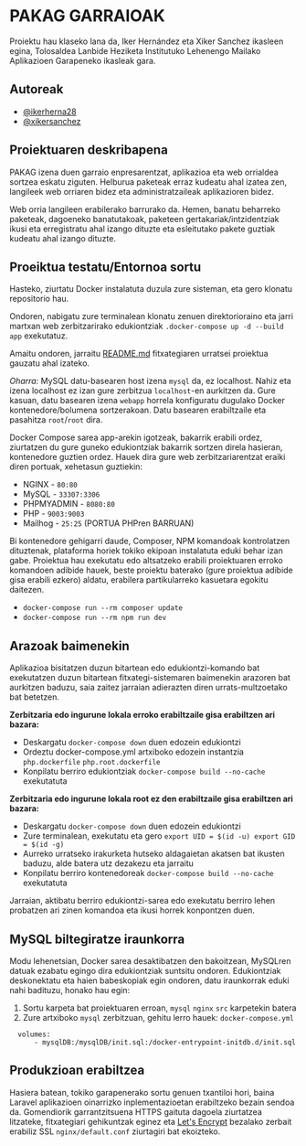 
# PAKAG GARRAIOAK

Proiektu hau klaseko lana da, Iker Hernández eta Xiker Sanchez ikasleen egina, Tolosaldea Lanbide Heziketa Institutuko Lehenengo Mailako Aplikazioen Garapeneko ikasleak gara.




## Autoreak

- [@ikerherna28](https://github.com/ikerherna28)
- [@xikersanchez](https://github.com/xikersanchez)


## Proiektuaren deskribapena

PAKAG izena duen garraio enpresarentzat, aplikazioa eta web orrialdea sortzea eskatu ziguten. Helburua paketeak erraz kudeatu ahal izatea zen, langileek web orriaren bidez eta administratzaileak aplikazioren bidez.

Web orria langileen erabilerako barrurako da. Hemen, banatu beharreko paketeak, dagoeneko banatutakoak, paketeen gertakariak/intzidentziak ikusi eta erregistratu ahal izango dituzte eta esleitutako pakete guztiak kudeatu ahal izango dituzte.


## Proeiktua testatu/Entornoa sortu


Hasteko, ziurtatu Docker instalatuta duzula zure sisteman, eta gero klonatu repositorio hau.

Ondoren, nabigatu zure terminalean klonatu zenuen direktorioraino eta jarri martxan web zerbitzarirako edukiontziak `.docker-compose up -d --build app` exekutatuz.

Amaitu ondoren, jarraitu [README.md](https://github.com/ikerherna28/pakaggarraioak-pakete-kudeaketa?tab=readme-ov-file#pakaggarraioak-pakete-kudeaketa) fitxategiaren urratsei proiektua gauzatu ahal izateko.


*Oharra:* MySQL datu-basearen host izena `mysql` da, ez localhost. Nahiz eta izena localhost ez izan gure zerbitzua `localhost`-en aurkitzen da. Gure kasuan, datu basearen izena `webapp` horrela konfiguratu dugulako Docker kontenedore/bolumena sortzerakoan.
Datu basearen erabiltzaile eta pasahitza `root`/`root` dira.

Docker Compose sarea app-arekin igotzeak, bakarrik erabili ordez, ziurtatzen du gure guneko edukiontziak bakarrik sortzen direla hasieran, kontenedore guztien ordez. Hauek dira gure web zerbitzariarentzat eraiki diren portuak, xehetasun guztiekin:

- NGINX - `80:80`
- MySQL - `33307:3306`
- PHPMYADMIN - `8080:80`
- PHP - `9003:9003`
- Mailhog - `25:25` (PORTUA PHPren BARRUAN)


Bi kontenedore gehigarri daude, Composer, NPM komandoak kontrolatzen dituztenak, plataforma horiek tokiko ekipoan instalatuta eduki behar izan gabe. Proiektua hau exekutatu edo altsatzeko erabili proiektuaren erroko komandoen adibide hauek, beste proiektu baterako (gure proiektua adibide gisa erabili ezkero) aldatu, erabilera partikularreko kasuetara egokitu daitezen.

- `docker-compose run --rm composer update`
- `docker-compose run --rm npm run dev`



## Arazoak baimenekin


Aplikazioa bisitatzen duzun bitartean edo edukiontzi-komando bat exekutatzen duzun bitartean fitxategi-sistemaren baimenekin arazoren bat aurkitzen baduzu, saia zaitez jarraian adierazten diren urrats-multzoetako bat betetzen.

**Zerbitzaria edo ingurune lokala erroko erabiltzaile gisa erabiltzen ari bazara:**

- Deskargatu `docker-compose down` duen edozein edukiontzi
- Ordeztu docker-compose.yml artxiboko edozein instantzia `php.dockerfile` `php.root.dockerfile`
- Konpilatu berriro edukiontziak `docker-compose build --no-cache` exekutatuta

**Zerbitzaria edo ingurune lokala root ez den erabiltzaile gisa erabiltzen ari bazara:**

- Deskargatu `docker-compose down` duen edozein edukiontzi
- Zure terminalean, exekutatu eta gero `export UID = $(id -u) export GID = $(id -g)`
- Aurreko urratseko irakurketa hutseko aldagaietan akatsen bat ikusten baduzu, alde batera utz dezakezu eta jarraitu
- Konpilatu berriro kontenedoreak `docker-compose build --no-cache` exekutatuta

Jarraian, aktibatu berriro edukiontzi-sarea edo exekutatu berriro lehen probatzen ari zinen komandoa eta ikusi horrek konpontzen duen.

## MySQL biltegiratze iraunkorra

Modu lehenetsian, Docker sarea desaktibatzen den bakoitzean, MySQLren datuak ezabatu egingo dira edukiontziak suntsitu ondoren. Edukiontziak deskonektatu eta haien babeskopiak egin ondoren, datu iraunkorrak eduki nahi badituzu, honako hau egin:

1. Sortu karpeta bat proiektuaren erroan, `mysql` `nginx` `src` karpetekin batera
2. Zure artxiboko `mysql` zerbitzuan, gehitu lerro hauek: `docker-compose.yml`


```mysql
  volumes:
      - mysqlDB:/mysqlDB/init.sql:/docker-entrypoint-initdb.d/init.sql
```

## Produkzioan erabiltzea

Hasiera batean, tokiko garapenerako sortu genuen txantiloi hori, baina Laravel aplikazioen oinarrizko inplementazioetan erabiltzeko bezain sendoa da. Gomendiorik garrantzitsuena HTTPS gaituta dagoela ziurtatzea litzateke, fitxategiari gehikuntzak eginez eta [Let's Encrypt](https://hub.docker.com/r/linuxserver/letsencrypt) bezalako zerbait erabiliz SSL `nginx/default.conf` ziurtagiri bat ekoizteko.
